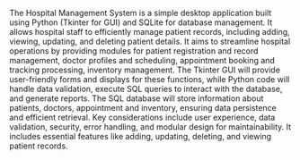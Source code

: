 The Hospital Management System is a simple desktop application built using Python (Tkinter for GUI) and SQLite for database management. It allows hospital staff to efficiently manage patient records, including adding, viewing, updating, and deleting patient details.
It aims to streamline hospital operations by providing modules for patient registration and record management, doctor profiles and scheduling, appointment booking and tracking processing, inventory management. The Tkinter GUI will provide user-friendly forms and displays for these functions, while Python code will handle data validation, execute SQL queries to interact with the database, and generate reports.  The SQL database will store information about patients, doctors, appointment and inventory, ensuring data persistence and efficient retrieval.  Key considerations include user experience, data validation, security, error handling, and modular design for maintainability.
It includes essential features like adding, updating, deleting, and viewing patient records.
